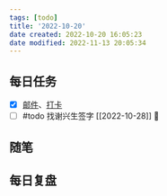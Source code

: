 ```yaml
---
tags: [todo]
title: '2022-10-20'
date created: 2022-10-20 16:05:23
date modified: 2022-11-13 20:05:34
---
```


## 每日任务

- [x] [邮件](https://email.ustc.edu.cn/coremail/)、[打卡](https://weixine.ustc.edu.cn/2020/login)
- [ ] #todo 找谢兴生签字 [[2022-10-28]] 🔽

## 随笔

## 每日复盘
